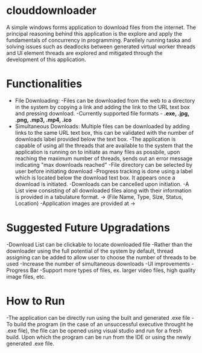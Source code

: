 # clouddownloader
 A simple windows forms application to download files from the internet.
 The principal reasoning behind this application is the explore and apply the fundamentals of concurrency in programming. 
 Parellely running taska and solving issues such as deadlocks between generated virtual worker threads and UI element threads 
 are explored and mitigated through the development of this application.
 
# Functionalities
 - File Downloading: 
  -Files can be downloaded from the web to a directory in the system by copying a link and adding the link to the URL text box and pressing download.
  -Currently supported file formats - **.exe, .jpg, .png, .mp3, .mp4, .ico**
 - Simultaneous Downloads: Multiple files can be downloaded by adding links to the same URL text box, this can be validated with the number of downloads label provided below the text box.
 -The application is capable of using all the threads that are available to the system that the application is running on to initiate as many files as possbile, upon reaching the maximum number of threads, sends out an error message indicating "max downloads reached"
 -File directory can be selected by user before initiating download
 -Progress tracking is done using a label which is located below the download text box. It appears once a download is initiated.
 -Downloads can be cancelled upon initiation.
 -A List view consisting of all downloaded files along with their information is provided in a tabulature format. -> (File Name, Type, Size, Status, Location)
 -Application images are provided at ->
 
# Suggested Future Upgradations
 -Download List can be clickable to locate downloaded file
 -Rather than the downloader using the full potential of the system by default, thread assigning can be added to allow user to choose the number of threads to be used
 -Increase the number of simultaneous downloads
 -UI improvements
 -Progress Bar
 -Support more types of files, ex. larger video files, high quality image files, etc.
 
# How to Run
 -The application can be directly run using the built and generated .exe file
 -To build the program (in the case of an unsuccessful executive throught he .exe file), the file can be opened using visual studio and run for a fresh build. Upon which the program can be run from the IDE or using the newly generated .exe file.

